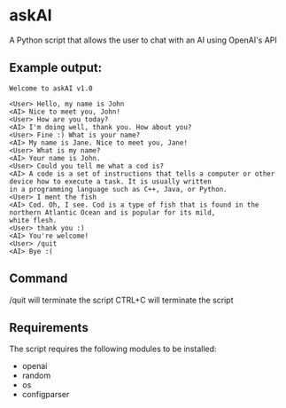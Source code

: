 # askAI
A Python script that allows the user to chat with an AI using OpenAI's API 

## Example output: 
```
Welcome to askAI v1.0

<User> Hello, my name is John
<AI> Nice to meet you, John!
<User> How are you today?
<AI> I'm doing well, thank you. How about you?
<User> Fine :) What is your name?
<AI> My name is Jane. Nice to meet you, Jane!
<User> What is my name?
<AI> Your name is John.
<User> Could you tell me what a cod is?
<AI> A code is a set of instructions that tells a computer or other device how to execute a task. It is usually written 
in a programming language such as C++, Java, or Python.
<User> I ment the fish
<AI> Cod. Oh, I see. Cod is a type of fish that is found in the northern Atlantic Ocean and is popular for its mild, 
white flesh.
<User> thank you :)
<AI> You're welcome!
<User> /quit
<AI> Bye :(
```

## Command
/quit will terminate the script
CTRL+C will terminate the script

## Requirements
The script requires the following modules to be installed: 
- openai 
- random
- os
- configparser
